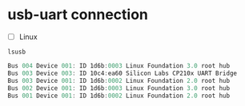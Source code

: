 # usb-uart connection

- [ ] Linux

```
lsusb
```
>
```powershell
Bus 004 Device 001: ID 1d6b:0003 Linux Foundation 3.0 root hub
Bus 003 Device 003: ID 10c4:ea60 Silicon Labs CP210x UART Bridge
Bus 003 Device 001: ID 1d6b:0002 Linux Foundation 2.0 root hub
Bus 002 Device 001: ID 1d6b:0003 Linux Foundation 3.0 root hub
Bus 001 Device 001: ID 1d6b:0002 Linux Foundation 2.0 root hub
```
